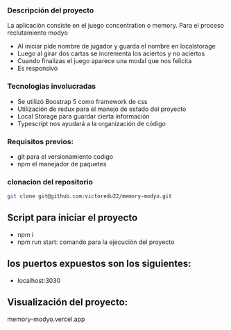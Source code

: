 ### Descripción del proyecto

La aplicación consiste en el juego concentration o memory. Para el proceso reclutamiento modyo

- Al iniciar pide nombre de jugador y guarda el nombre en localstorage
- Luego al girar dos cartas se incrementa los aciertos y no aciertos
- Cuando finalizas el juego aparece una modal que nos felicita
- Es responsivo

### Tecnologias involucradas

- Se utilizó Boostrap 5 como framework de css
- Utilización de redux para el manejo de estado del proyecto
- Local Storage para guardar cierta información
- Typescript nos ayudará a la organización de código

### Requisitos previos:

- git para el versionamiento codigo
- npm el manejador de paquetes

### clonacion del repositorio

```bash
git clone git@github.com:victoredu22/memory-modyo.git
```

## Script para iniciar el proyecto

- npm i
- npm run start: comando para la ejecución del proyecto

## los puertos expuestos son los siguientes:

- localhost:3030

## Visualización del proyecto:

memory-modyo.vercel.app
